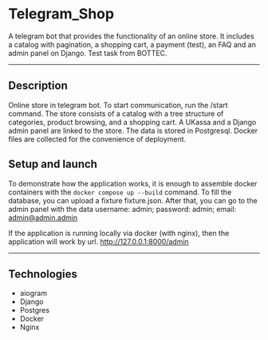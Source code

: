 # Telegram_Shop
A telegram bot that provides the functionality of an online store. It includes a catalog with pagination, a shopping cart, a payment (test), an FAQ and an admin panel on Django. Test task from BOTTEC.

---

## Description
Online store in telegram bot. To start communication, run the /start command. The store consists of a catalog with a tree structure of categories, product browsing, and a shopping cart. A UKassa and a Django admin panel are linked to the store. The data is stored in Postgresql. Docker files are collected for the convenience of deployment.

## Setup and launch
To demonstrate how the application works, it is enough to assemble docker containers with 
the ```docker compose up --build``` command. To fill the database, you can upload a fixture fixture.json. After that, you can go to the admin panel with the data username: admin; password: admin; email: admin@admin.admin

If the application is running locally via docker (with nginx), 
then the application will work by url. http://127.0.0.1:8000/admin
___

## Technologies
- aiogram
- Django
- Postgres
- Docker
- Nginx

